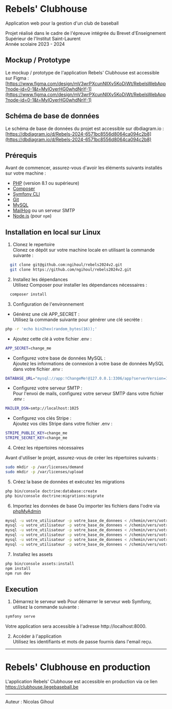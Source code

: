 # Rebels' Clubhouse

Application web pour la gestion d'un club de baseball

Projet réalisé dans le cadre de l'épreuve intégrée du Brevet d'Enseignement
Supérieur de l'Institut Saint-Laurent  
Année scolaire 2023 - 2024

## Mockup / Prototype

Le mockup / prototype de l'application Rebels' Clubhouse est accessible sur
Figma :
[https://www.figma.com/design/mV3wrPXcunNllXv5KoDiWt/RebelsWebApp?node-id=0-1&t=MylOyerHG0whdNnY-1](https://www.figma.com/design/mV3wrPXcunNllXv5KoDiWt/RebelsWebApp?node-id=0-1&t=MylOyerHG0whdNnY-1)

## Schéma de base de données

Le schéma de base de données du projet est accessible sur dbdiagram.io :
[https://dbdiagram.io/d/Rebels-2024-6571bc8556d8064ca094c2b8](https://dbdiagram.io/d/Rebels-2024-6571bc8556d8064ca094c2b8)

## Prérequis

Avant de commencer, assurez-vous d'avoir les éléments suivants installés sur
votre machine :

-   [PHP](https://www.php.net/) (version 8.1 ou supérieure)
-   [Composer](https://getcomposer.org/)
-   [Symfony CLI](https://symfony.com/download)
-   [Git](https://git-scm.com/)
-   [MySQL](https://dev.mysql.com/downloads/mysql/)
-   [MailHog](https://github.com/mailhog/MailHog) ou un serveur SMTP
-   [Node.js](https://nodejs.org/) (pour `npm`)

## Installation en local sur Linux

1. Clonez le repertoire  
   Clonez ce dépôt sur votre machine locale en utilisant la commande suivante :

```bash
  git clone git@github.com:ngihoul/rebels2024v2.git
  git clone https://github.com/ngihoul/rebels2024v2.git
```

2. Installez les dépendances  
   Utilisez Composer pour installer les dépendances nécessaires :

```bash
  composer install
```

3. Configuration de l'environnement

-   Générez une clé APP_SECRET :  
    Utilisez la commande suivante pour générer une clé secrète :

```bash
php -r 'echo bin2hex(random_bytes(16));'
```

-   Ajoutez cette clé à votre fichier .env :

```bash
APP_SECRET=change_me
```

-   Configurez votre base de données MySQL :  
    Ajoutez les informations de connexion à votre base de données MySQL dans
    votre fichier .env :

```bash
DATABASE_URL="mysql://app:!ChangeMe!@127.0.0.1:3306/app?serverVersion=10.11.2-MariaDB&charset=utf8mb4"
```

-   Configurez votre serveur SMTP :  
    Pour l'envoi de mails, configurez votre serveur SMTP dans votre fichier .env
    :

```bash
MAILER_DSN=smtp://localhost:1025
```

-   Configurez vos clés Stripe :  
    Ajoutez vos clés Stripe dans votre fichier .env :

```bash
STRIPE_PUBLIC_KEY=change_me
STRIPE_SECRET_KEY=change_me
```

4. Créez les répertoires nécessaires

Avant d'utiliser le projet, assurez-vous de créer les répertoires suivants :

```bash
sudo mkdir -p /var/licenses/demand
sudo mkdir -p /var/licenses/upload
```

5. Créez la base de données et exécutez les migrations

```bash
php bin/console doctrine:database:create
php bin/console doctrine:migrations:migrate
```

6. Importez les données de base Ou importer les fichiers dans l'odre via
   [phpMyAdmin](http://localhost/phpmyadmin)

```bash
mysql -u votre_utilisateur -p votre_base_de_donnees < /chemin/vers/votre_projet/db/country.sql
mysql -u votre_utilisateur -p votre_base_de_donnees < /chemin/vers/votre_projet/db/event_category.sql
mysql -u votre_utilisateur -p votre_base_de_donnees < /chemin/vers/votre_projet/db/ext_translation.sql
mysql -u votre_utilisateur -p votre_base_de_donnees < /chemin/vers/votre_projet/db/license_category.sql
mysql -u votre_utilisateur -p votre_base_de_donnees < /chemin/vers/votre_projet/db/place.sql
mysql -u votre_utilisateur -p votre_base_de_donnees < /chemin/vers/votre_projet/db/user.sql
```

7. Installez les assets

```bash
php bin/console assets:install
npm install
npm run dev
```

## Execution

1. Démarrez le serveur web Pour démarrer le serveur web Symfony, utilisez la
   commande suivante :

```bash
symfony serve
```

Votre application sera accessible à l'adresse http://localhost:8000.

2. Accéder à l'application  
   Utilisez les identifiants et mots de passe fournis dans l'email reçu.

---

# Rebels' Clubhouse en production

L'application Rebels' Clubhouse est accessible en production via ce lien
https://clubhouse.liegebaseball.be

---

Auteur : Nicolas Gihoul
